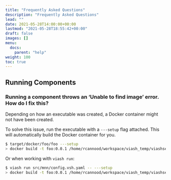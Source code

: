 ```yaml
---
title: "Frequently Asked Questions"
description: "Frequently Asked Questions"
lead: ""
date: 2021-05-28T14:00:00+00:00
lastmod: "2021-05-28T18:55:42+00:00"
draft: false
images: []
menu:
  docs:
    parent: "help"
weight: 100
toc: true
---
```




## Running Components

### Running a component throws an ‘Unable to find image’ error. How do I fix this?

Depending on how an executable was created, a Docker container might not
have been created.

To solve this issue, run the executable with a `---setup` flag attached.
This will automatically build the Docker container for you.

``` bash
$ target/docker/foo/foo ---setup
> docker build -t foo:0.0.1 /home/rcannood/workspace/viash_temp/viashsetupdocker-foo-KeBjFs
```

Or when working with `viash run`:

``` bash
$ viash run src/mnn/config.vsh.yaml -- ---setup
> docker build -t foo:0.0.1 /home/rcannood/workspace/viash_temp/viashsetupdocker-foo-KeBjFs
```
